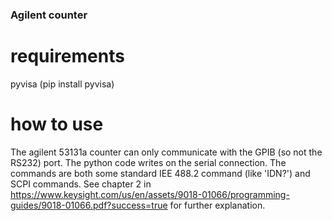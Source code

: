 ### Agilent counter

# requirements
pyvisa (pip install pyvisa)

# how to use
The agilent 53131a counter can only communicate with the GPIB (so not the RS232) port. 
The python code writes on the serial connection. The commands are both some standard IEE 488.2 command (like 'IDN?') and SCPI commands. 
See chapter 2 in https://www.keysight.com/us/en/assets/9018-01066/programming-guides/9018-01066.pdf?success=true for further explanation.

